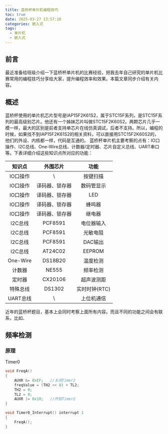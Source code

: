 ```yaml
---
title: 蓝桥杯单片机编程技巧
toc: true
date: 2025-03-27 13:57:10
categories: 嵌入式
tags:
  - 单片机
  - 嵌入式
---
```

## 前言
最近准备给班级介绍一下蓝桥杯单片机的比赛经验，把我去年自己研究的单片机比赛常用的编程技巧分享给大家，提升编程效率和效果。本篇文章同步介绍有关内容。
<!-- more -->
## 概述
蓝桥杯使用的单片机芯片型号是IAP15F2K61S2，属于STC15F系列，是STC15F系列的最高级别芯片。他还有一个姊妹芯片叫做STC15F2K60S2。两颗芯片几乎一模一样，最大的区别是前者支持单芯片在线仿真调试，后者不支持。所以，编程的时候，如果找不到IAP15F2K61S2的相关资料，可以直接用STC15F2K60S2的，他们的外设、内核都一样，代码是互通的。
蓝桥杯单片机主要考察的点有：IO口操作、I2C总线、One-Wire总线、计数器/定时器、芯片自定义总线、UART串口等。下表详细介绍这些知识点所对应的功能：

|   知识点    |  外围芯片   |    功能     |
| :------: | :-----: | :-------: |
|  IO口操作   |    \    |   按键扫描    |
|  IO口操作   | 译码器、锁存器 |   数码管显示   |
|  IO口操作   | 译码器、锁存器 |    LED    |
|  IO口操作   | 译码器、锁存器 |    蜂鸣器    |
|  IO口操作   | 译码器、锁存器 |    继电器    |
|  I2C总线   | PCF8591 |   电位器输入   |
|  I2C总线   | PCF8591 |   光敏电阻    |
|  I2C总线   | PCF8591 |   DAC输出   |
|  I2C总线   | AT24C02 |  EEPROM   |
| One-Wire | DS18B20 |   温度检测    |
|   计数器    |  NE555  |   频率检测    |
|   定时器    | CX20106 |   超声波测距   |
|   特殊总线   | DS1302  | 实时时钟(RTC) |
|  UART总线  |    \    |   上位机通信   |
近年的蓝桥杯题目，基本上会同时考察上面所有内容。而且不同的功能之间会有联系，比如、
## 频率检测
### 原理
Timer0
```c
void FreqA()
{
	AUXR &= 0xEF;	//关闭Timer2
	freqValue = (TH2 << 8) + TL2;
	TH2 = 0;
	TL2 = 0;
	AUXR |= 0x10;	//开启Timer2
}

void Timer0_Interrupt() interrupt 1
{
	FreqA();
}
```